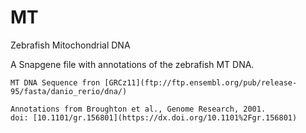 # MT
Zebrafish Mitochondrial DNA

A Snapgene file with annotations of the zebrafish MT DNA.

```
MT DNA Sequence fron [GRCz11](ftp://ftp.ensembl.org/pub/release-95/fasta/danio_rerio/dna/)
```
```
Annotations from Broughton et al., Genome Research, 2001.
doi: [10.1101/gr.156801](https://dx.doi.org/10.1101%2Fgr.156801)
```
